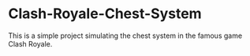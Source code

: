 # Clash-Royale-Chest-System
This is a simple project simulating the chest system in the famous game Clash Royale.
